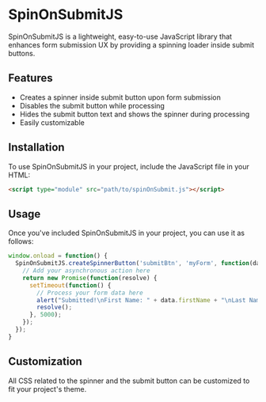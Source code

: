 # SpinOnSubmitJS

SpinOnSubmitJS is a lightweight, easy-to-use JavaScript library that enhances form submission UX by providing a spinning loader inside submit buttons.

## Features
- Creates a spinner inside submit button upon form submission
- Disables the submit button while processing
- Hides the submit button text and shows the spinner during processing
- Easily customizable

## Installation

To use SpinOnSubmitJS in your project, include the JavaScript file in your HTML:

```html
<script type="module" src="path/to/spinOnSubmit.js"></script>
```

## Usage

Once you've included SpinOnSubmitJS in your project, you can use it as follows:

```javascript
window.onload = function() {
  SpinOnSubmitJS.createSpinnerButton('submitBtn', 'myForm', function(data) {
    // Add your asynchronous action here
    return new Promise(function(resolve) {
      setTimeout(function() {
        // Process your form data here
        alert("Submitted!\nFirst Name: " + data.firstName + "\nLast Name: " + data.lastName);
        resolve();
      }, 5000);
    });
  });
}
```

## Customization

All CSS related to the spinner and the submit button can be customized to fit your project's theme.


